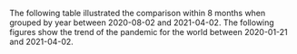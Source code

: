 

The following table illustrated the comparison within 8 months when grouped by year between 2020-08-02 and 2021-04-02. The following figures show the trend of the pandemic for the world between 2020-01-21 and 2021-04-02. 

